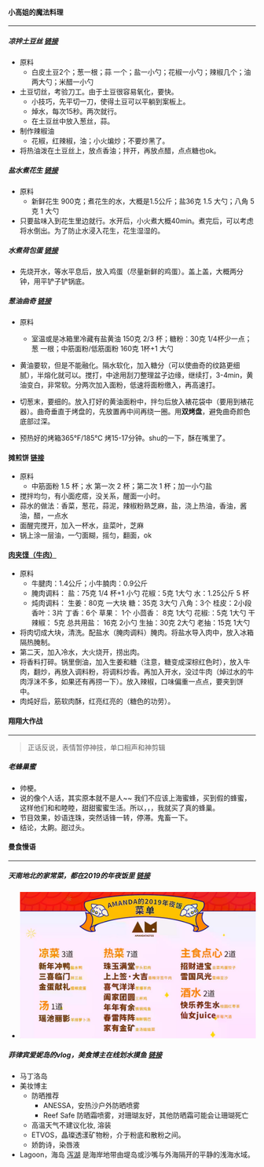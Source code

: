 #### 小高姐的魔法料理

---------------

##### 凉拌土豆丝 [链接](https://www.bilibili.com/video/av14591533)

- 原料
  - 白皮土豆2个；葱一根；蒜 一个；盐一小勺；花椒一小勺；辣椒几个；油两大勺；米醋一小勺
- 土豆切丝，考验刀工。由于土豆很容易氧化，要快。
  - 小技巧，先平切一刀，使得土豆可以平躺到案板上。
  - 焯水，每次15秒。两次就行。
  - 在土豆丝中放入葱丝，蒜。
- 制作辣椒油
  - 花椒，红辣椒，油；小火煸炒；不要炒黑了。
- 将热油泼在土豆丝上，放点香油；拌开，再放点醋，点点糖也ok。



##### 盐水煮花生 [链接](https://www.bilibili.com/video/av33195684)

- 原料
  - 新鲜花生 900克；煮花生的水，大概是1.5公斤；盐36克 1.5 大勺；八角 5克 1 大勺
- 只要盐味入到花生里边就行。水开后，小火煮大概40min。煮完后，可以考虑将水倒出。为了防止水浸入花生，花生湿湿的。



##### 水煮荷包蛋 [链接](https://www.bilibili.com/video/av15119127/?spm_id_from=333.788.videocard.1)

- 先烧开水，等水平息后，放入鸡蛋（尽量新鲜的鸡蛋）。盖上盖，大概两分钟，用平铲子铲锅底。



##### 葱油曲奇 [链接](https://www.bilibili.com/video/av41012391)

- 原料

  - 室温或是冰箱里冷藏有盐黄油 150克 2/3 杯；糖粉：30克 1/4杯少一点；葱 一根；中筋面粉/低筋面粉 160克 1杯+1 大勺
- 黄油要软，但是不能融化。隔水软化，加入糖分（可以使曲奇的纹路更细腻），半熔化就可以。搅打，中途用刮刀整理盆子边缘，继续打，3-4min，黄油变白，非常软。分两次加入面粉，低速将面粉缴入，再高速打。
- 切葱末，要细的。放入打好的黄油面粉中，拌匀后放入裱花袋中（要用到裱花器）。曲奇垂直于烤盘的，先放置再中间再绕一圈。用**双烤盘**，避免曲奇颜色底部过深。
- 预热好的烤箱365°F/185°C 烤15-17分钟。shu的一下，酥在嘴里了。



#### 摊煎饼 [链接](https://www.bilibili.com/video/av14646883)

- 原料
  - 中筋面粉 1.5 杯；水 第一次 2 杯；第二次 1 杯；加一小勺盐
- 搅拌均匀，有小面疙瘩，没关系，醒面一小时。
- 蒜水的做法：香菜，葱花，蒜泥，辣椒粉熟芝麻，盐，浇上热油，香油，酱油，醋，一点水
- 面醒完搅开，加入一杯水，韭菜叶，芝麻
- 锅上涂一层油，一勺面糊，摇匀，翻面，ok



#### [肉夹馍（牛肉）](https://www.bilibili.com/video/av53620812)

- 原料
  - 牛腱肉：1.4公斤；小牛腩肉：0.9公斤
  - 腌肉调料：
    盐：75克 1/4 杯+1 小勺
    花椒：5克 1大勺
    水：1.25公斤 5 杯
  - 炖肉调料：
    生姜：80克 一大块
    糖：35克 3大勺
    八角：3个
    桂皮：2小段
    香叶：3片
    丁香：6个
    草果： 1个
    小茴香： 8克 1大勺
    花椒:：5克 1大勺
    干辣椒： 5克 
    总共用盐： 16克 2小勺
    生抽：30克 2大勺
    老抽：15克 1大勺
- 将肉切成大块，清洗。配盐水（腌肉调料）腌肉。将盐水导入肉中，放入冰箱隔热腌制。
- 第二天，加入冷水，大火烧开，捞出肉。
- 将香料打碎。锅里倒油，加入生姜和糖（注意，糖变成深棕红色时），放入牛肉，翻炒，再放入调料粉，将调料炒香。再加入开水，没过牛肉（焯过水的牛肉浮沫不多，如果还有再捞一下）。放入辣椒，口味偏重一点点，要夹到饼中。
- 肉炖好后，筋软肉酥，红亮红亮的（糖色的功劳）。


#### 翔翔大作战
------
> 正话反说，表情暂停神技，单口相声和神剪辑

##### 老蜂巢蜜

- 帅梗。
- 说的像个人话，其实原本就不是人~~ 我们不应该上海蜜蜂，买到假的蜂蜜，这样他们和和睦睦，甜甜蜜蜜生活。所以，，，我就买了真的蜂巢。
- 节目效果，妙语连珠，突然话锋一转，停滞。鬼畜一下。
- 结论，太齁。甜过头。


#### 曼食慢语
-----------
##### 天南地北的家常菜，都在2019的年夜饭里 [链接](https://www.bilibili.com/video/av41501461)

- <img src="01.jpg" style="zoom:50%">



##### 菲律宾爱妮岛的vlog，美食博主在线划水摸鱼 [链接](https://www.bilibili.com/video/av54539243)

- 马丁洛岛
- 美妆博主
  - 防晒推荐
    - ANESSA，安热沙户外防晒喷雾
    - Reef Safe 防晒霜喷雾，对珊瑚友好，其他防晒霜可能会让珊瑚死亡
  - 高温天气不建议化妆,  溶装
  - ETVOS，晶璨透漾矿物粉，介于粉底和散粉之间。
  - 娇韵诗，染唇液
- Lagoon，海岛  [泻湖](https://zh.wikipedia.org/zh-hant/潟湖) 是海岸地带由堤岛或沙嘴与外海隔开的平静的浅海水域。
